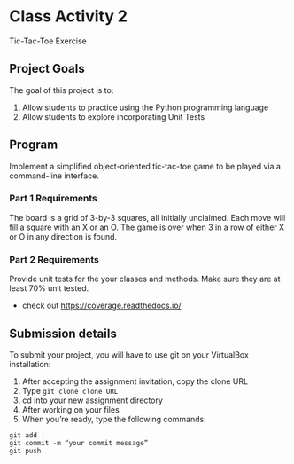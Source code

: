 # Class Activity 2

Tic-Tac-Toe Exercise
## Project Goals
The goal of this project is to:
1. Allow students to practice using the Python programming language
2. Allow students to explore incorporating Unit Tests

## Program
Implement a simplified object-oriented tic-tac-toe game to be played via a command-line interface.

### Part 1 Requirements 
The board is a grid of 3-by-3 squares, all initially unclaimed. Each move will fill a square with an X or an O.
The game is over when 3 in a row of either X or O in any direction is found.

### Part 2 Requirements
Provide unit tests for the your classes and methods. Make sure they are at least 70% unit tested.
   - check out https://coverage.readthedocs.io/

## Submission details
To submit your project, you will have to use git on your VirtualBox installation:
1.	After accepting the assignment invitation, copy the clone URL
2.	Type 
```git clone clone URL```
3.	cd into your new assignment directory
4.	After working on your files
5.	When you’re ready, type the following commands: 
```
git add .
git commit -m “your commit message”
git push
```
